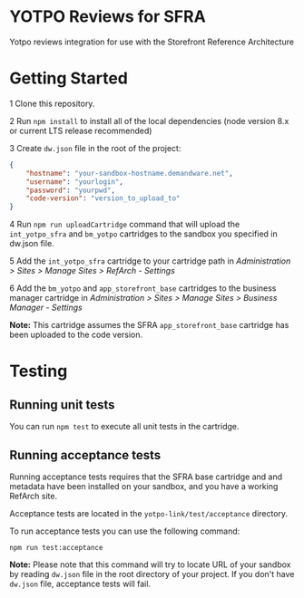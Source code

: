 # YOTPO Reviews for SFRA

Yotpo reviews integration for use with the Storefront Reference Architecture

# Getting Started

1 Clone this repository.

2 Run `npm install` to install all of the local dependencies (node version 8.x or current LTS release recommended)

3 Create `dw.json` file in the root of the project:
```json
{
    "hostname": "your-sandbox-hostname.demandware.net",
    "username": "yourlogin",
    "password": "yourpwd",
    "code-version": "version_to_upload_to"
}
```

4 Run `npm run uploadCartridge` command that will upload the `int_yotpo_sfra` and `bm_yotpo` cartridges to the sandbox you specified in dw.json file.

5 Add the `int_yotpo_sfra` cartridge to your cartridge path in _Administration >  Sites >  Manage Sites > RefArch - Settings_

6 Add the `bm_yotpo` and `app_storefront_base` cartridges to the business manager cartridge in _Administration >  Sites >  Manage Sites > Business Manager - Settings_

**Note:** This cartridge assumes the SFRA `app_storefront_base` cartridge has been uploaded to the code version.

# Testing
## Running unit tests

You can run `npm test` to execute all unit tests in the cartridge.

## Running acceptance tests
Running acceptance tests requires that the SFRA base cartridge and and metadata have been installed on your sandbox, and you have a working RefArch site.

Acceptance tests are located in the `yotpo-link/test/acceptance` directory.


To run acceptance tests you can use the following command:

```
npm run test:acceptance
```

**Note:** Please note that this command will try to locate URL of your sandbox by reading `dw.json` file in the root directory of your project. If you don't have `dw.json` file, acceptance tests will fail.



